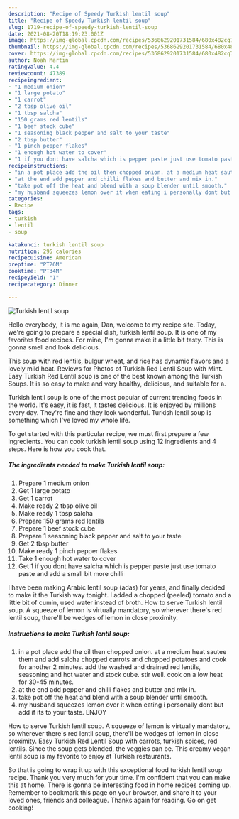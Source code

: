 ```yaml
---
description: "Recipe of Speedy Turkish lentil soup"
title: "Recipe of Speedy Turkish lentil soup"
slug: 1719-recipe-of-speedy-turkish-lentil-soup
date: 2021-08-20T18:19:23.001Z
image: https://img-global.cpcdn.com/recipes/5368629201731584/680x482cq70/turkish-lentil-soup-recipe-main-photo.jpg
thumbnail: https://img-global.cpcdn.com/recipes/5368629201731584/680x482cq70/turkish-lentil-soup-recipe-main-photo.jpg
cover: https://img-global.cpcdn.com/recipes/5368629201731584/680x482cq70/turkish-lentil-soup-recipe-main-photo.jpg
author: Noah Martin
ratingvalue: 4.4
reviewcount: 47389
recipeingredient:
- "1 medium onion"
- "1 large potato"
- "1 carrot"
- "2 tbsp olive oil"
- "1 tbsp salcha"
- "150 grams red lentils"
- "1 beef stock cube"
- "1 seasoning black pepper and salt to your taste"
- "2 tbsp butter"
- "1 pinch pepper flakes"
- "1 enough hot water to cover"
- "1 if you dont have salcha which is pepper paste just use tomato paste and add a small bit more chilli"
recipeinstructions:
- "in a pot place add the oil then chopped onion. at a medium heat sautee them and add salcha chopped carrots and chopped potatoes and cook for another 2 minutes. add the washed and drained red lentils, seasoning and hot water and stock cube. stir well. cook on a low heat for 30-45 minutes."
- "at the end add pepper and chilli flakes and butter and mix in."
- "take pot off the heat and blend with a soup blender until smooth."
- "my husband squeezes lemon over it when eating i personally dont but add if its to your taste. ENJOY"
categories:
- Recipe
tags:
- turkish
- lentil
- soup

katakunci: turkish lentil soup 
nutrition: 295 calories
recipecuisine: American
preptime: "PT26M"
cooktime: "PT34M"
recipeyield: "1"
recipecategory: Dinner

---
```



![Turkish lentil soup](https://img-global.cpcdn.com/recipes/5368629201731584/680x482cq70/turkish-lentil-soup-recipe-main-photo.jpg)

Hello everybody, it is me again, Dan, welcome to my recipe site. Today, we're going to prepare a special dish, turkish lentil soup. It is one of my favorites food recipes. For mine, I'm gonna make it a little bit tasty. This is gonna smell and look delicious.

This soup with red lentils, bulgur wheat, and rice has dynamic flavors and a lovely mild heat. Reviews for Photos of Turkish Red Lentil Soup with Mint. Easy Turkish Red Lentil soup is one of the best known among the Turkish Soups. It is so easy to make and very healthy, delicious, and suitable for a.

Turkish lentil soup is one of the most popular of current trending foods in the world. It's easy, it is fast, it tastes delicious. It is enjoyed by millions every day. They're fine and they look wonderful. Turkish lentil soup is something which I've loved my whole life.


To get started with this particular recipe, we must first prepare a few ingredients. You can cook turkish lentil soup using 12 ingredients and 4 steps. Here is how you cook that.

<!--inarticleads1-->

##### The ingredients needed to make Turkish lentil soup:

1. Prepare 1 medium onion
1. Get 1 large potato
1. Get 1 carrot
1. Make ready 2 tbsp olive oil
1. Make ready 1 tbsp salcha
1. Prepare 150 grams red lentils
1. Prepare 1 beef stock cube
1. Prepare 1 seasoning black pepper and salt to your taste
1. Get 2 tbsp butter
1. Make ready 1 pinch pepper flakes
1. Take 1 enough hot water to cover
1. Get 1 if you dont have salcha which is pepper paste just use tomato paste and add a small bit more chilli


I have been making Arabic lentil soup (adas) for years, and finally decided to make it the Turkish way tonight. I added a chopped (peeled) tomato and a little bit of cumin, used water instead of broth. How to serve Turkish lentil soup. A squeeze of lemon is virtually mandatory, so wherever there&#39;s red lentil soup, there&#39;ll be wedges of lemon in close proximity. 

<!--inarticleads2-->

##### Instructions to make Turkish lentil soup:

1. in a pot place add the oil then chopped onion. at a medium heat sautee them and add salcha chopped carrots and chopped potatoes and cook for another 2 minutes. add the washed and drained red lentils, seasoning and hot water and stock cube. stir well. cook on a low heat for 30-45 minutes.
1. at the end add pepper and chilli flakes and butter and mix in.
1. take pot off the heat and blend with a soup blender until smooth.
1. my husband squeezes lemon over it when eating i personally dont but add if its to your taste. ENJOY


How to serve Turkish lentil soup. A squeeze of lemon is virtually mandatory, so wherever there&#39;s red lentil soup, there&#39;ll be wedges of lemon in close proximity. Easy Turkish Red Lentil Soup with carrots, turkish spices, red lentils. Since the soup gets blended, the veggies can be. This creamy vegan lentil soup is my favorite to enjoy at Turkish restaurants. 

So that is going to wrap it up with this exceptional food turkish lentil soup recipe. Thank you very much for your time. I'm confident that you can make this at home. There is gonna be interesting food in home recipes coming up. Remember to bookmark this page on your browser, and share it to your loved ones, friends and colleague. Thanks again for reading. Go on get cooking!
